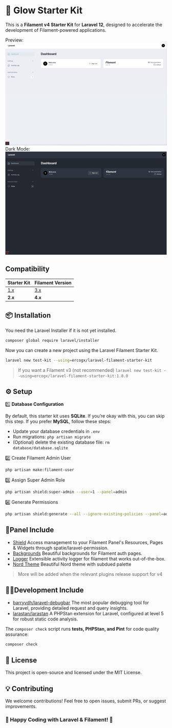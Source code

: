 # 🚀 Glow Starter Kit

This is a **Filament v4 Starter Kit** for **Laravel 12**, designed to accelerate the development of Filament-powered applications.

Preview:
![](https://raw.githubusercontent.com/ercogx/laravel-filament-starter-kit/main/preview-white.png)
Dark Mode:
![](https://raw.githubusercontent.com/ercogx/laravel-filament-starter-kit/main/preview.png)

## Compatibility

| Starter Kit                                                            | Filament Version                                        |
|------------------------------------------------------------------------|---------------------------------------------------------|
| [1.x](https://github.com/Ercogx/laravel-filament-starter-kit/tree/1.x) | [3.x](https://github.com/filamentphp/filament/tree/3.x) |
| **2.x**                                                                | **4.x**                                                 |


## 📦 Installation

You need the Laravel Installer if it is not yet installed.

```bash
composer global require laravel/installer
```

Now you can create a new project using the Laravel Filament Starter Kit.

```bash
laravel new test-kit --using=ercogx/laravel-filament-starter-kit
```

> If you want a Filament v3 (not recommended) ```laravel new test-kit --using=ercogx/laravel-filament-starter-kit:1.8.0```

## ⚙️ Setup

1️⃣ **Database Configuration**

By default, this starter kit uses **SQLite**. If you’re okay with this, you can skip this step. If you prefer **MySQL**, follow these steps:

- Update your database credentials in `.env`
- Run migrations: `php artisan migrate`
- (Optional) delete the existing database file: ```rm database/database.sqlite```

2️⃣ Create Filament Admin User
```bash
php artisan make:filament-user
```

3️⃣ Assign Super Admin Role
```bash
php artisan shield:super-admin --user=1 --panel=admin
```

4️⃣ Generate Permissions
```bash
php artisan shield:generate --all --ignore-existing-policies --panel=admin
```

## 🌟Panel Include 

- [Shield](https://filamentphp.com/plugins/bezhansalleh-shield) Access management to your Filament Panel's Resources, Pages & Widgets through spatie/laravel-permission.
- [Backgrounds](https://filamentphp.com/plugins/swisnl-backgrounds) Beautiful backgrounds for Filament auth pages.
- [Logger](https://filamentphp.com/plugins/z3d0x-logger) Extensible activity logger for filament that works out-of-the-box.
- [Nord Theme](https://filamentphp.com/plugins/andreia-bohner-nord-theme) Beautiful Nord theme with subdued palette

> More will be added when the relevant plugins release support for v4

## 🧑‍💻Development Include

- [barryvdh/laravel-debugbar](https://github.com/barryvdh/laravel-debugbar) The most popular debugging tool for Laravel, providing detailed request and query insights.
- [larastan/larastan](https://github.com/larastan/larastan) A PHPStan extension for Laravel, configured at level 5 for robust static code analysis.

The `composer check` script runs **tests, PHPStan, and Pint** for code quality assurance:
```bash
composer check
```

## 📜 License

This project is open-source and licensed under the MIT License.

## 💡 Contributing

We welcome contributions! Feel free to open issues, submit PRs, or suggest improvements.


### 🚀 Happy Coding with Laravel & Filament! 🎉
